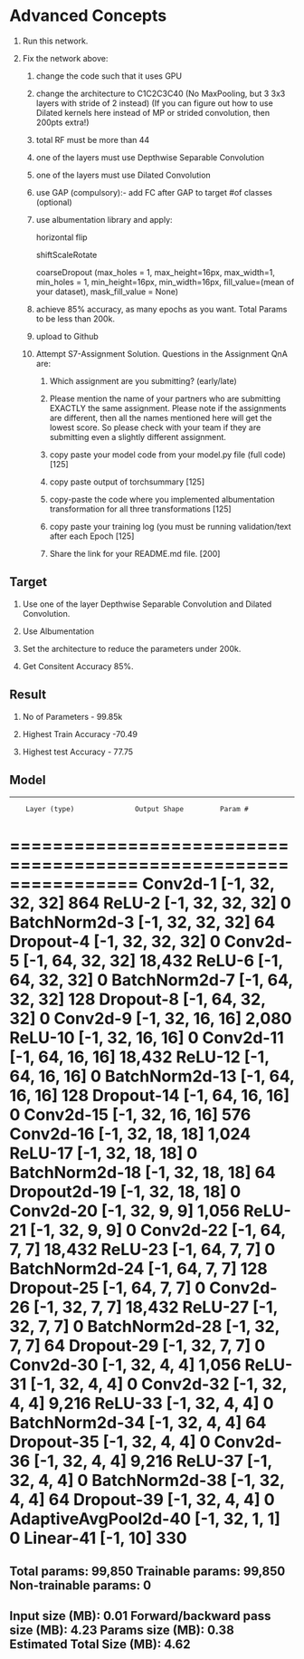 # Advanced Concepts

1. Run this network.  

2. Fix the network above:
    
    1. change the code such that it uses GPU
    
    2. change the architecture to C1C2C3C40  (No MaxPooling, but 3 3x3 layers with stride of 2 instead) (If you can figure out how to use Dilated kernels here instead of MP or strided convolution, then 200pts extra!)
    
    3. total RF must be more than 44
    
    4. one of the layers must use Depthwise Separable Convolution
    
    5. one of the layers must use Dilated Convolution
    
    6. use GAP (compulsory):- add FC after GAP to target #of classes (optional)
    
    7. use albumentation library and apply:
        
        horizontal flip
        
        shiftScaleRotate
        
        coarseDropout (max_holes = 1, max_height=16px, max_width=1, min_holes = 1, min_height=16px, min_width=16px, fill_value=(mean of your dataset), mask_fill_value = None)
    
    8. achieve 85% accuracy, as many epochs as you want. Total Params to be less than 200k. 
    
    9. upload to Github
    
    10. Attempt S7-Assignment Solution. Questions in the Assignment QnA are:
        
        1. Which assignment are you submitting? (early/late)
        
        2. Please mention the name of your partners who are submitting EXACTLY the same assignment. Please note if the assignments are different, then all the names mentioned here will get the lowest score. So please check with your team if they are submitting even a slightly different assignment. 
        
        3. copy paste your model code from your model.py file (full code) [125]
        
        4. copy paste output of torchsummary [125]

        5. copy-paste the code where you implemented albumentation transformation for all three transformations [125]

        6. copy paste your training log (you must be running validation/text after each Epoch [125]

        7. Share the link for your README.md file. [200]

## Target

1. Use one of the layer Depthwise Separable Convolution and Dilated Convolution.

2. Use Albumentation

3. Set the architecture to reduce the parameters under 200k.

4. Get Consitent Accuracy 85%.



## Result

1. No of Parameters - 99.85k

2. Highest Train Accuracy -70.49

3. Highest test Accuracy - 77.75

## Model
----------------------------------------------------------------
        Layer (type)               Output Shape         Param #
================================================================
            Conv2d-1           [-1, 32, 32, 32]             864
              ReLU-2           [-1, 32, 32, 32]               0
       BatchNorm2d-3           [-1, 32, 32, 32]              64
           Dropout-4           [-1, 32, 32, 32]               0
            Conv2d-5           [-1, 64, 32, 32]          18,432
              ReLU-6           [-1, 64, 32, 32]               0
       BatchNorm2d-7           [-1, 64, 32, 32]             128
           Dropout-8           [-1, 64, 32, 32]               0
            Conv2d-9           [-1, 32, 16, 16]           2,080
             ReLU-10           [-1, 32, 16, 16]               0
           Conv2d-11           [-1, 64, 16, 16]          18,432
             ReLU-12           [-1, 64, 16, 16]               0
      BatchNorm2d-13           [-1, 64, 16, 16]             128
          Dropout-14           [-1, 64, 16, 16]               0
           Conv2d-15           [-1, 32, 16, 16]             576
           Conv2d-16           [-1, 32, 18, 18]           1,024
             ReLU-17           [-1, 32, 18, 18]               0
      BatchNorm2d-18           [-1, 32, 18, 18]              64
        Dropout2d-19           [-1, 32, 18, 18]               0
           Conv2d-20             [-1, 32, 9, 9]           1,056
             ReLU-21             [-1, 32, 9, 9]               0
           Conv2d-22             [-1, 64, 7, 7]          18,432
             ReLU-23             [-1, 64, 7, 7]               0
      BatchNorm2d-24             [-1, 64, 7, 7]             128
          Dropout-25             [-1, 64, 7, 7]               0
           Conv2d-26             [-1, 32, 7, 7]          18,432
             ReLU-27             [-1, 32, 7, 7]               0
      BatchNorm2d-28             [-1, 32, 7, 7]              64
          Dropout-29             [-1, 32, 7, 7]               0
           Conv2d-30             [-1, 32, 4, 4]           1,056
             ReLU-31             [-1, 32, 4, 4]               0
           Conv2d-32             [-1, 32, 4, 4]           9,216
             ReLU-33             [-1, 32, 4, 4]               0
      BatchNorm2d-34             [-1, 32, 4, 4]              64
          Dropout-35             [-1, 32, 4, 4]               0
           Conv2d-36             [-1, 32, 4, 4]           9,216
             ReLU-37             [-1, 32, 4, 4]               0
      BatchNorm2d-38             [-1, 32, 4, 4]              64
          Dropout-39             [-1, 32, 4, 4]               0
AdaptiveAvgPool2d-40             [-1, 32, 1, 1]               0
           Linear-41                   [-1, 10]             330
================================================================
Total params: 99,850
Trainable params: 99,850
Non-trainable params: 0
----------------------------------------------------------------
Input size (MB): 0.01
Forward/backward pass size (MB): 4.23
Params size (MB): 0.38
Estimated Total Size (MB): 4.62
----------------------------------------------------------------